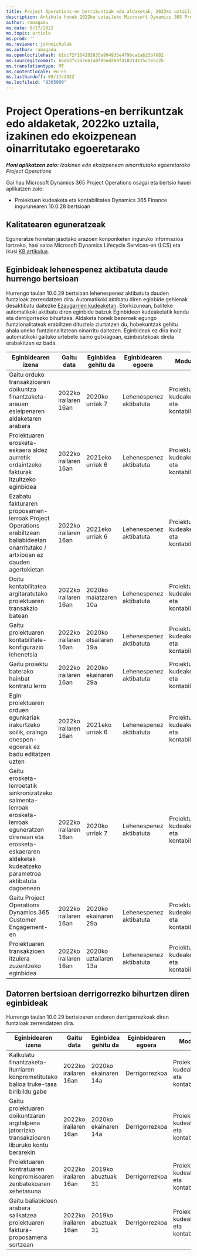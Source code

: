 ```yaml
---
title: Project Operations-en berrikuntzak edo aldaketak, 2022ko uztaila, izakinen edo ekoizpenean oinarritutako egoeretarako
description: Artikulu honek 2022ko uztaileko Microsoft Dynamics 365 Project Operations bertsioan eskuragarri dauden kalitate-eguneratzeei buruzko informazioa eskaintzen du hornitutako / ekoizpenean oinarritutako eszenatokietarako.
author: ramagadu
ms.date: 8/17/2022
ms.topic: article
ms.prod: ''
ms.reviewer: johnmichalak
ms.author: ramagadu
ms.openlocfilehash: b1dc72f164202835a994935e479bca1ab23b7682
ms.sourcegitcommit: 6be13fc3d7e61a8f95ed200f418314135c7e5c2b
ms.translationtype: MT
ms.contentlocale: eu-ES
ms.lasthandoff: 08/17/2022
ms.locfileid: "9305900"
---
```

# <a name="whats-new-or-changed-in-project-operations-july-2022-for-stockedproduction-based-scenarios"></a>Project Operations-en berrikuntzak edo aldaketak, 2022ko uztaila, izakinen edo ekoizpenean oinarritutako egoeretarako

_**Honi aplikatzen zaio:** Izakinen edo ekoizpenean oinarritutako egoeretarako Project Operations_

Gai hau Microsoft Dynamics 365 Project Operations osagai eta bertsio hauei aplikatzen zaie:

- Proiektuen kudeaketa eta kontabilitatea Dynamics 365 Finance ingurunearen 10.0.28 bertsioan

## <a name="quality-updates"></a>Kalitatearen eguneratzeak

Eguneratze honetan jasotako arazoen konponketen inguruko informazioa lortzeko, hasi saioa Microsoft Dynamics Lifecycle Services-en (LCS) eta ikusi [KB artikulua](https://fix.lcs.dynamics.com/Issue/Details?bugId=694438).

## <a name="features-turned-on-by-default-in-upcoming-release"></a>Eginbideak lehenespenez aktibatuta daude hurrengo bertsioan

Hurrengo taulan 10.0.29 bertsioan lehenespenez aktibatuta dauden funtzioak zerrendatzen dira. Automatikoki aktibatu diren eginbide gehienak desaktibatu daitezke [Ezaugarrien kudeaketan](/dynamics365/fin-ops-core/fin-ops/get-started/feature-management/feature-management-overview). Etorkizunean, baliteke automatikoki aktibatu diren eginbide batzuk Eginbideen kudeaketatik kendu eta derrigorrezko bihurtzea. Aldaketa honek bezeroek egungo funtzionalitateak erabiltzen dituztela ziurtatzen du, hobekuntzak gehitu ahala uneko funtzionalitatean oinarritu daitezen. Eginbideak ez dira inoiz automatikoki gaituko urtebete baino gutxiagoan, ezinbestekoak direla erabakitzen ez bada.

| Eginbidearen izena | Gaitu data | Eginbidea gehitu da | Eginbidearen egoera | Modulua |
| --- | --- | --- |--- |--- |
| Gaitu orduko transakzioaren doikuntza finantzaketa-arauen esleipenaren aldaketaren arabera | 2022ko irailaren 16an | 2020ko urriak 7 | Lehenespenez aktibatuta | Proiektuaren kudeaketa eta kontabilitatea |
| Proiektuaren erosketa-eskaera aldez aurretik ordaintzeko fakturak itzultzeko eginbidea | 2022ko irailaren 16an | 2021eko urriak 6 | Lehenespenez aktibatuta | Proiektuaren kudeaketa eta kontabilitatea |
| Ezabatu fakturaren proposamen-lerroak Project Operations erabiltzean baliabideetan onarritutako / artxiboan ez dauden agertokietan | 2022ko irailaren 16an | 2021eko urriak 6 | Lehenespenez aktibatuta | Proiektuaren kudeaketa eta kontabilitatea |
| Doitu kontabilitatea argitaratutako proiektuaren transakzio batean | 2022ko irailaren 16an | 2020ko maiatzaren 10a | Lehenespenez aktibatuta | Proiektuaren kudeaketa eta kontabilitatea |
| Gaitu proiektuaren kontabilitate-konfigurazio lehenetsia | 2022ko irailaren 16an | 2020ko otsailaren 19a | Lehenespenez aktibatuta | Proiektuaren kudeaketa eta kontabilitatea |
| Gaitu proiektu baterako hainbat kontratu lerro | 2022ko irailaren 16an | 2020ko ekainaren 29a | Lehenespenez aktibatuta | Proiektuaren kudeaketa eta kontabilitatea |
| Egin proiektuaren orduen egunkariak irakurtzeko soilik, oraingo onespen-egoerak ez badu editatzen uzten | 2022ko irailaren 16an | 2021eko urriak 6 | Lehenespenez aktibatuta | Proiektuaren kudeaketa eta kontabilitatea |
| Gaitu erosketa-lerroetatik sinkronizatzeko salmenta-lerroak erosketa-lerroak eguneratzen direnean eta erosketa-eskaeraren aldaketak kudeatzeko parametroa aktibatuta dagoenean | 2022ko irailaren 16an | 2020ko urriak 7 | Lehenespenez aktibatuta | Proiektuaren kudeaketa eta kontabilitatea |
| Gaitu Project Operations Dynamics 365 Customer Engagement-en | 2022ko irailaren 16an | 2020ko ekainaren 29a | Lehenespenez aktibatuta | Proiektuaren kudeaketa eta kontabilitatea |
| Proiektuaren transakzioen itzulera zuzentzeko eginbidea | 2022ko irailaren 16an | 2020ko uztailaren 13a | Lehenespenez aktibatuta | Proiektuaren kudeaketa eta kontabilitatea |

## <a name="features-that-become-mandatory-in-the-upcoming-release"></a>Datorren bertsioan derrigorrezko bihurtzen diren eginbideak

Hurrengo taulan 10.0.29 bertsioaren ondoren derrigorrezkoak diren funtzioak zerrendatzen dira.

| Eginbidearen izena | Gaitu data | Eginbidea gehitu da | Eginbidearen egoera | Modulua |
| --- | --- | --- | --- | --- |
| Kalkulatu finantzaketa-iturriaren konprometitutako balioa truke-tasa biribildu gabe | 2022ko irailaren 16an | 2020ko ekainaren 14a | Derrigorrezkoa | Proiektuaren kudeaketa eta kontabilitatea |
| Gaitu proiektuaren doikuntzaren argitalpena jatorrizko transakzioaren liburuko kontu berarekin | 2022ko irailaren 16an | 2020ko ekainaren 14a | Derrigorrezkoa | Proiektuaren kudeaketa eta kontabilitatea |
| Proiektuaren kontratuaren konpromisoaren zenbatekoaren xehetasuna | 2022ko irailaren 16an | 2019ko abuztuak 31 | Derrigorrezkoa | Proiektuaren kudeaketa eta kontabilitatea |
| Gaitu baliabideen arabera sailkatzea proiektuaren faktura-proposamena sortzean | 2022ko irailaren 16an | 2019ko abuztuak 31 | Derrigorrezkoa | Proiektuaren kudeaketa eta kontabilitatea |
